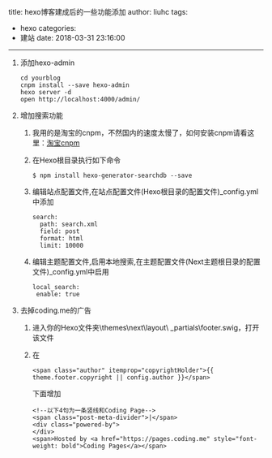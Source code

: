 title: hexo博客建成后的一些功能添加
author: liuhc
tags:
  - hexo
categories:
  - 建站
date: 2018-03-31 23:16:00
---
1. 添加hexo-admin

   ```
   cd yourblog
   cnpm install --save hexo-admin
   hexo server -d
   open http://localhost:4000/admin/
   ```

2. 增加搜索功能

   1. 我用的是淘宝的cnpm，不然国内的速度太慢了，如何安装cnpm请看这里：[淘宝cnpm](https://npm.taobao.org/)

   2. 在Hexo根目录执行如下命令

      ```
      $ npm install hexo-generator-searchdb --save
      ```

   3. 编辑站点配置文件,在站点配置文件(Hexo根目录的配置文件)_config.yml中添加

      ```
      search:
        path: search.xml
        field: post
        format: html
        limit: 10000
      ```

   4. 编辑主题配置文件,启用本地搜索,在主题配置文件(Next主题根目录的配置文件)_config.yml中启用

      ```
      local_search:
       enable: true
      ```

3. 去掉coding.me的广告

   1. 进入你的Hexo文件夹\themes\next\layout\ _partials\footer.swig，打开该文件

   2. 在
      ```
      <span class="author" itemprop="copyrightHolder">{{ theme.footer.copyright || config.author }}</span>
      ```
      下面增加

      ```
      <!--以下4句为一条竖线和Coding Page-->
      <span class="post-meta-divider">|</span>
      <div class="powered-by">  
      </div>
      <span>Hosted by <a href="https://pages.coding.me" style="font-weight: bold">Coding Pages</a></span>
      ```


